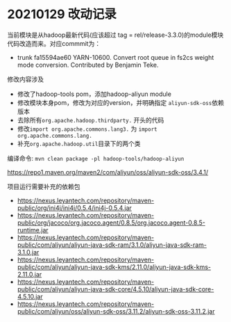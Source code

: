 # 20210129 改动记录

当前模块是从hadoop最新代码(应该超过 tag = rel/release-3.3.0)的module模块代码改造而来。对应commmit为：
* trunk                                       fa15594ae60 YARN-10600. Convert root queue in fs2cs weight mode conversion. Contributed by Benjamin Teke.

修改内容涉及
* 修改了hadoop-tools pom，添加hadoop-aliyun module
* 修改模块本身pom，修改为对应的version，并明确指定 `aliyun-sdk-oss`依赖版本
* 去除所有`org.apache.hadoop.thirdparty.` 开头的代码
* 修改`import org.apache.commons.lang3.` 为 `import org.apache.commons.lang.`
* 补充`org.apache.hadoop.util`目录下的两个类

编译命令: `mvn clean package -pl hadoop-tools/hadoop-aliyun`

https://repo1.maven.org/maven2/com/aliyun/oss/aliyun-sdk-oss/3.4.1/

项目运行需要补充的依赖包

* https://nexus.leyantech.com/repository/maven-public/org/ini4j/ini4j/0.5.4/ini4j-0.5.4.jar
* https://nexus.leyantech.com/repository/maven-public/org/jacoco/org.jacoco.agent/0.8.5/org.jacoco.agent-0.8.5-runtime.jar
* https://nexus.leyantech.com/repository/maven-public/com/aliyun/aliyun-java-sdk-ram/3.1.0/aliyun-java-sdk-ram-3.1.0.jar
* https://nexus.leyantech.com/repository/maven-public/com/aliyun/aliyun-java-sdk-kms/2.11.0/aliyun-java-sdk-kms-2.11.0.jar
* https://nexus.leyantech.com/repository/maven-public/com/aliyun/aliyun-java-sdk-core/4.5.10/aliyun-java-sdk-core-4.5.10.jar
* https://nexus.leyantech.com/repository/maven-public/com/aliyun/oss/aliyun-sdk-oss/3.11.2/aliyun-sdk-oss-3.11.2.jar
